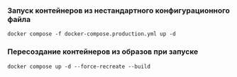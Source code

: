 ### Запуск контейнеров из нестандартного конфигурационного файла
```
docker compose -f docker-compose.production.yml up -d
```

### Пересоздание контейнеров из образов при запуске
```
docker compose up -d --force-recreate --build
```